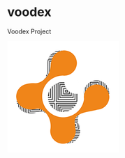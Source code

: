 # voodex
Voodex Project

![image_alt](https://github.com/voodex-vdx/voodex/blob/main/voodex_logo.png?raw=true)
